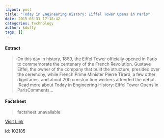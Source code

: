 ```yaml
---
layout: post
title: "Today in Engineering History: Eiffel Tower Opens in Paris"
date: 2015-03-31 17:18:42
categories: Technology
author: kduffy
tags: []
---
```



#### Extract
>On this day in history, 1889, the Eiffel Tower officially opened in Paris to commemorate the centenary of the French Revolution. Gustave Eiffel, the owner of the company that built the structure, presided over the ceremony, while French Prime Minister Pierre Tirard, a few other dignitaries, and about 200 construction workers attended the debut.  Read more about Today in Engineering History: Eiffel Tower Opens in ParisComments...

#### Factsheet
>factsheet unavailable

[Visit Link](http://www.pddnet.com/blogs/2015/03/today-engineering-history-eiffel-tower-opens-paris)

id:  103185
